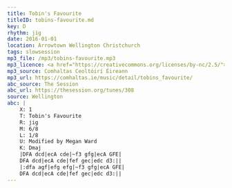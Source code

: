 ```yaml
---
title: Tobin's Favourite
titleID: tobins-favourite.md
key: D
rhythm: jig
date: 2016-01-01
location: Arrowtown Wellington Christchurch
tags: slowsession
mp3_file: /mp3/tobins-favourite.mp3
mp3_licence: <a href="https://creativecommons.org/licenses/by-nc/2.5/">CC-BY-NC-2.5</a>
mp3_source: Comhaltas Ceoltóirí Éireann
mp3_url: https://comhaltas.ie/music/detail/tobins_favourite/
abc_source: The Session
abc_url: https://thesession.org/tunes/308
source: Wellington
abc: |
    X: 1
    T: Tobin's Favourite
    R: jig
    M: 6/8
    L: 1/8
    U: Modified by Megan Ward
    K: Dmaj
    |DFA dcd|ecA cde|~f3 gfg|ecA GFE|
    DFA dcd|ecA cde|fef gec|edc d3:||
    |:dfa agf|efg efg|~f3 gfg|ecA GFE|
    DFA dcd|ecA cde|fef gec|edc d3:||
---
```

